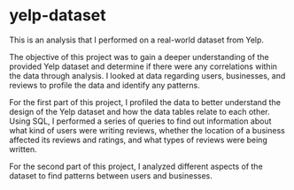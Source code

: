 # yelp-dataset
This is an analysis that I performed on a real-world dataset from Yelp.

The objective of this project was to gain a deeper understanding of the provided Yelp dataset and determine if there were any correlations within the data through analysis. I looked at data regarding users, businesses, and reviews to profile the data and identify any patterns.

For the first part of this project, I profiled the data to better understand the design of the Yelp dataset and how the data tables relate to each other. Using SQL, I performed a series of queries to find out information about what kind of users were writing reviews, whether the location of a business affected its reviews and ratings, and what types of reviews were being written.

For the second part of this project, I analyzed different aspects of the dataset to find patterns between users and businesses.
